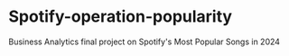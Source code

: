 # Spotify-operation-popularity
Business Analytics final project on Spotify's Most Popular Songs in 2024
